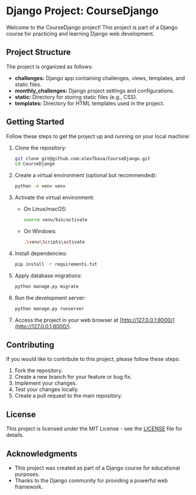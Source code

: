 # Django Project: CourseDjango

Welcome to the CourseDjango project! This project is part of a Django course for practicing and learning Django web
development.

## Project Structure

The project is organized as follows:

- **challenges:** Django app containing challenges, views, templates, and static files.
- **monthly_challenges:** Django project settings and configurations.
- **static:** Directory for storing static files (e.g., CSS).
- **templates:** Directory for HTML templates used in the project.

## Getting Started

Follow these steps to get the project up and running on your local machine:

1. Clone the repository:

    ```bash
    git clone git@github.com:alexfbasa/CourseDjango.git
    cd CourseDjango
    ```

2. Create a virtual environment (optional but recommended):

    ```bash
    python -m venv venv
    ```

3. Activate the virtual environment:

    - On Linux/macOS:

        ```bash
        source venv/bin/activate
        ```

    - On Windows:

        ```bash
        .\venv\Scripts\activate
        ```

4. Install dependencies:

    ```bash
    pip install -r requirements.txt
    ```

5. Apply database migrations:

    ```bash
    python manage.py migrate
    ```

6. Run the development server:

    ```bash
    python manage.py runserver
    ```

7. Access the project in your web browser at [http://127.0.0.1:8000/](http://127.0.0.1:8000/).

## Contributing

If you would like to contribute to this project, please follow these steps:

1. Fork the repository.
2. Create a new branch for your feature or bug fix.
3. Implement your changes.
4. Test your changes locally.
5. Create a pull request to the main repository.

## License

This project is licensed under the MIT License - see the [LICENSE](LICENSE) file for details.

## Acknowledgments

- This project was created as part of a Django course for educational purposes.
- Thanks to the Django community for providing a powerful web framework.

